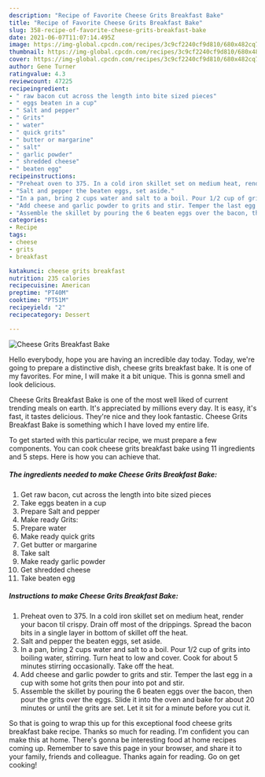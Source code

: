 ```yaml
---
description: "Recipe of Favorite Cheese Grits Breakfast Bake"
title: "Recipe of Favorite Cheese Grits Breakfast Bake"
slug: 358-recipe-of-favorite-cheese-grits-breakfast-bake
date: 2021-06-07T11:07:14.495Z
image: https://img-global.cpcdn.com/recipes/3c9cf2240cf9d810/680x482cq70/cheese-grits-breakfast-bake-recipe-main-photo.jpg
thumbnail: https://img-global.cpcdn.com/recipes/3c9cf2240cf9d810/680x482cq70/cheese-grits-breakfast-bake-recipe-main-photo.jpg
cover: https://img-global.cpcdn.com/recipes/3c9cf2240cf9d810/680x482cq70/cheese-grits-breakfast-bake-recipe-main-photo.jpg
author: Gene Turner
ratingvalue: 4.3
reviewcount: 47225
recipeingredient:
- " raw bacon cut across the length into bite sized pieces"
- " eggs beaten in a cup"
- " Salt and pepper"
- " Grits"
- " water"
- " quick grits"
- " butter or margarine"
- " salt"
- " garlic powder"
- " shredded cheese"
- " beaten egg"
recipeinstructions:
- "Preheat oven to 375. In a cold iron skillet set on medium heat, render your bacon til crispy. Drain off most of the drippings. Spread the bacon bits in a single layer in bottom of skillet off the heat."
- "Salt and pepper the beaten eggs, set aside."
- "In a pan, bring 2 cups water and salt to a boil. Pour 1/2 cup of grits into boiling water, stirring. Turn heat to low and cover. Cook for about 5 minutes stirring occasionally. Take off the heat."
- "Add cheese and garlic powder to grits and stir. Temper the last egg in a cup with some hot grits then pour into pot and stir."
- "Assemble the skillet by pouring the 6 beaten eggs over the bacon, then pour the grits over the eggs. Slide it into the oven and bake for about 20 minutes or until the grits are set. Let it sit for a minute before you cut it."
categories:
- Recipe
tags:
- cheese
- grits
- breakfast

katakunci: cheese grits breakfast 
nutrition: 235 calories
recipecuisine: American
preptime: "PT40M"
cooktime: "PT51M"
recipeyield: "2"
recipecategory: Dessert

---
```



![Cheese Grits Breakfast Bake](https://img-global.cpcdn.com/recipes/3c9cf2240cf9d810/680x482cq70/cheese-grits-breakfast-bake-recipe-main-photo.jpg)

Hello everybody, hope you are having an incredible day today. Today, we're going to prepare a distinctive dish, cheese grits breakfast bake. It is one of my favorites. For mine, I will make it a bit unique. This is gonna smell and look delicious.



Cheese Grits Breakfast Bake is one of the most well liked of current trending meals on earth. It's appreciated by millions every day. It is easy, it's fast, it tastes delicious. They're nice and they look fantastic. Cheese Grits Breakfast Bake is something which I have loved my entire life.


To get started with this particular recipe, we must prepare a few components. You can cook cheese grits breakfast bake using 11 ingredients and 5 steps. Here is how you can achieve that.

<!--inarticleads1-->

##### The ingredients needed to make Cheese Grits Breakfast Bake:

1. Get  raw bacon, cut across the length into bite sized pieces
1. Take  eggs beaten in a cup
1. Prepare  Salt and pepper
1. Make ready  Grits:
1. Prepare  water
1. Make ready  quick grits
1. Get  butter or margarine
1. Take  salt
1. Make ready  garlic powder
1. Get  shredded cheese
1. Take  beaten egg




<!--inarticleads2-->

##### Instructions to make Cheese Grits Breakfast Bake:

1. Preheat oven to 375. In a cold iron skillet set on medium heat, render your bacon til crispy. Drain off most of the drippings. Spread the bacon bits in a single layer in bottom of skillet off the heat.
1. Salt and pepper the beaten eggs, set aside.
1. In a pan, bring 2 cups water and salt to a boil. Pour 1/2 cup of grits into boiling water, stirring. Turn heat to low and cover. Cook for about 5 minutes stirring occasionally. Take off the heat.
1. Add cheese and garlic powder to grits and stir. Temper the last egg in a cup with some hot grits then pour into pot and stir.
1. Assemble the skillet by pouring the 6 beaten eggs over the bacon, then pour the grits over the eggs. Slide it into the oven and bake for about 20 minutes or until the grits are set. Let it sit for a minute before you cut it.




So that is going to wrap this up for this exceptional food cheese grits breakfast bake recipe. Thanks so much for reading. I'm confident you can make this at home. There's gonna be interesting food at home recipes coming up. Remember to save this page in your browser, and share it to your family, friends and colleague. Thanks again for reading. Go on get cooking!
